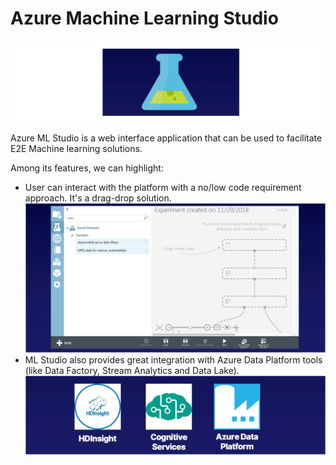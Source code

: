 # Azure Machine Learning Studio

![](/assets/azure/ml/2.png)

Azure ML Studio is a web interface application that can be used to facilitate E2E Machine learning solutions.

Among its features, we can highlight:
* User can interact with the platform with a no/low code requirement approach. It's a drag-drop solution.  
![](/assets/azure/ml/3.png)
* ML Studio also provides great integration with Azure Data Platform tools (like Data Factory, Stream Analytics and Data Lake).
![](/assets/azure/ml/1.png)



